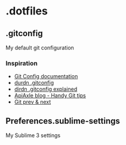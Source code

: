 # .dotfiles

## .gitconfig

My default git configuration

### Inspiration

* [Git Config documentation](http://git-scm.com/docs/git-config)
* [durdn .gitconfig](https://github.com/durdn/cfg/blob/master/.gitconfig)
* [dirdn .gitconfig explained](http://durdn.com/blog/2012/11/22/must-have-git-aliases-advanced-examples/)
* [ApiAxle blog - Handy Git tips](http://blog.apiaxle.com/post/handy-git-tips-to-stop-you-getting-fired/)
* [Git prev & next](https://coderwall.com/p/ok-iyg/git-prev-next)

## Preferences.sublime-settings

My Sublime 3 settings
